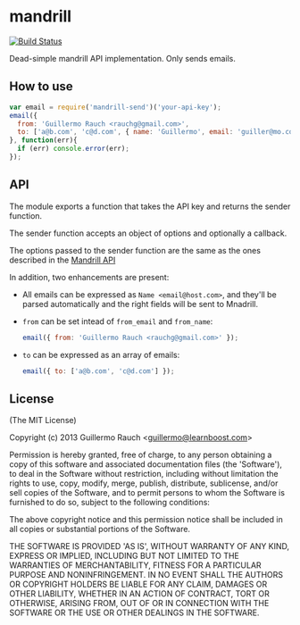 
# mandrill

[![Build Status](https://secure.travis-ci.org/LearnBoost/mandrill-send.png)](http://travis-ci.org/LearnBoost/mandrill-send)

Dead-simple mandrill API implementation. Only sends emails.

## How to use

```js
var email = require('mandrill-send')('your-api-key');
email({
  from: 'Guillermo Rauch <rauchg@gmail.com>',
  to: ['a@b.com', 'c@d.com', { name: 'Guillermo', email: 'guiller@mo.com' }]
}, function(err){
  if (err) console.error(err);
});
```

## API

The module exports a function that takes the API key and returns the
sender function.

The sender function accepts an object of options and optionally a callback.

The options passed to the sender function are the same as the ones
described in the
[Mandrill API](https://mandrillapp.com/api/docs/messages.html)

In addition, two enhancements are present:

- All emails can be expressed as `Name <email@host.com>`, and they'll
  be parsed automatically and the right fields will be sent to Mnadrill.

- `from` can be set intead of `from_email` and `from_name`:

  ```js
  email({ from: 'Guillermo Rauch <rauchg@gmail.com>' });
  ```

- `to` can be expressed as an array of emails:

  ```js
  email({ to: ['a@b.com', 'c@d.com'] });
  ```

## License 

(The MIT License)

Copyright (c) 2013 Guillermo Rauch &lt;guillermo@learnboost.com&gt;

Permission is hereby granted, free of charge, to any person obtaining
a copy of this software and associated documentation files (the
'Software'), to deal in the Software without restriction, including
without limitation the rights to use, copy, modify, merge, publish,
distribute, sublicense, and/or sell copies of the Software, and to
permit persons to whom the Software is furnished to do so, subject to
the following conditions:

The above copyright notice and this permission notice shall be
included in all copies or substantial portions of the Software.

THE SOFTWARE IS PROVIDED 'AS IS', WITHOUT WARRANTY OF ANY KIND,
EXPRESS OR IMPLIED, INCLUDING BUT NOT LIMITED TO THE WARRANTIES OF
MERCHANTABILITY, FITNESS FOR A PARTICULAR PURPOSE AND NONINFRINGEMENT.
IN NO EVENT SHALL THE AUTHORS OR COPYRIGHT HOLDERS BE LIABLE FOR ANY
CLAIM, DAMAGES OR OTHER LIABILITY, WHETHER IN AN ACTION OF CONTRACT,
TORT OR OTHERWISE, ARISING FROM, OUT OF OR IN CONNECTION WITH THE
SOFTWARE OR THE USE OR OTHER DEALINGS IN THE SOFTWARE.
